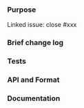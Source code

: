 <!--
*Thank you very much for contributing to Fluss - we are happy that you want to help us improve Fluss. To help the community review your contribution in the best possible way, please go through the checklist below, which will get the contribution into a shape in which it can be best reviewed.*

## Contribution Checklist

  - Make sure that the pull request corresponds to a [GitHub issue](https://github.com/apache/fluss-rust/issues). Exceptions are made for typos in JavaDoc or documentation files, which need no issue.

  - Name the pull request in the format "[component] Title of the pull request", where *[component]* should be replaced by the name of the component being changed. Typically, this corresponds to the component label assigned to the issue (e.g., [kv], [log], [client], [flink]). Skip *[component]* if you are unsure about which is the best component.

  - Fill out the template below to describe the changes contributed by the pull request. That will give reviewers the context they need to do the review.

  - Make sure that the change passes the automated tests, i.e., `mvn clean verify` passes.

  - Each pull request should address only one issue, not mix up code from multiple issues.


**(The sections below can be removed for hotfixes or typos)**
-->

### Purpose

<!-- Linking this pull request to the issue -->
Linked issue: close #xxx

<!-- What is the purpose of the change -->

### Brief change log

<!-- Please describe the changes made in this pull request and explain how they address the issue -->

### Tests

<!-- List UT and IT cases to verify this change -->

### API and Format

<!-- Does this change affect API or storage format -->

### Documentation

<!-- Does this change introduce a new feature -->
